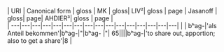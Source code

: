 
| URI | Canonical form | gloss | MK | gloss| LIV²| gloss | page  | Jasanoff | gloss| page| AHDIER³| gloss | page  |  
| ---|---|---|---|---|---|---|---|---|---|---|---|---|---|---|---|
|     | bʰag-|'als Anteil bekommen'|bʰag-|"|bʰag- |"| 65||||bʰag-|'to share out, apportion; also to get a share'|8
|  
